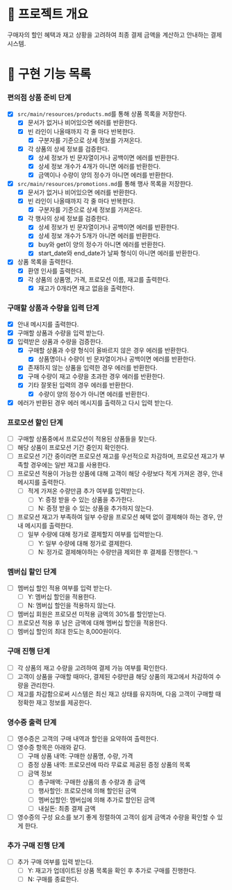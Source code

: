# 💪 프로젝트 개요

구매자의 할인 혜택과 재고 상황을 고려하여 최종 결제 금액을 계산하고 안내하는 결제 시스템.

# 📝 구현 기능 목록

### 편의점 상품 준비 단계

- [x] `src/main/resources/products.md`를 통해 상품 목록을 저장한다.
  - [x] 문서가 없거나 비어있으면 에러를 반환한다.
  - [x] 빈 라인이 나올때까지 각 줄 마다 반복한다.
    - [x] 구분자를 기준으로 상세 정보를 가져온다.
  - [x] 각 상품의 상세 정보를 검증한다.
    - [x] 상세 정보가 빈 문자열이거나 공백이면 에러를 반환한다.
    - [x] 상세 정보 개수가 4개가 아니면 에러를 반환한다.
    - [x] 금액이나 수량이 양의 정수가 아니면 에러를 반환한다.
- [x] `src/main/resources/promotions.md`를 통해 행사 목록을 저장한다.
  - [x] 문서가 없거나 비어있으면 에러를 반환한다.
  - [x] 빈 라인이 나올때까지 각 줄 마다 반복한다.
    - [x] 구분자를 기준으로 상세 정보를 가져온다.
  - [x] 각 행사의 상세 정보를 검증한다.
    - [x] 상세 정보가 빈 문자열이거나 공백이면 에러를 반환한다.
    - [x] 상세 정보 개수가 5개가 아니면 에러를 반환한다.
    - [x] buy와 get이 양의 정수가 아니면 에러를 반환한다.
    - [x] start_date와 end_date가 날짜 형식이 아니면 에러를 반환한다.
- [x] 상품 목록을 출력한다.
  - [x] 환영 인사를 출력한다.
  - [x] 각 상품의 상품명, 가격, 프로모션 이름, 재고를 출력한다.
    - [x] 재고가 0개라면 재고 없음을 출력한다.

### 구매할 상품과 수량을 입력 단계

- [x] 안내 메시지를 출력한다.
- [x] 구매할 상품과 수량을 입력 받는다.
- [x] 입력받은 상품과 수량을 검증한다.
  - [x] 구매할 상품과 수량 형식이 올바르지 않은 경우 에러를 반환한다.
    - [x] 상품명이나 수량이 빈 문자열이거나 공백이면 에러를 반환한다.
  - [x] 존재하지 않는 상품을 입력한 경우 에러를 반환한다.
  - [x] 구매 수량이 재고 수량을 초과한 경우 에러를 반환한다.
  - [x] 기타 잘못된 입력의 경우 에러를 반환한다.
    - [x] 수량이 양의 정수가 아니면 에러를 반환한다.
- [x] 에러가 반환된 경우 에러 메시지를 출력하고 다시 입력 받는다.

### 프로모션 할인 단계

- [ ] 구매할 상품중에서 프로모션이 적용된 상품들을 찾는다.
- [ ] 해당 상품이 프로모션 기간 중인지 확인한다.
- [ ] 프로모션 기간 중이라면 프로모션 재고를 우선적으로 차감하며, 프로모션 재고가 부족할 경우에는 일반 재고를 사용한다.
- [ ] 프로모션 적용이 가능한 상품에 대해 고객이 해당 수량보다 적게 가져온 경우, 안내 메시지를 출력한다.
  - [ ] 적게 가져온 수량만큼 추가 여부를 입력받는다.
    - [ ] Y: 증정 받을 수 있는 상품을 추가한다.
    - [ ] N: 증정 받을 수 있는 상품을 추가하지 않는다.
- [ ] 프로모션 재고가 부족하여 일부 수량을 프로모션 혜택 없이 결제해야 하는 경우, 안내 메시지를 출력한다.
  - [ ] 일부 수량에 대해 정가로 결제할지 여부를 입력받는다.
    - [ ] Y: 일부 수량에 대해 정가로 결제한다.
    - [ ] N: 정가로 결제해야하는 수량만큼 제외한 후 결제를 진행한다.ㄱ

### 멤버십 할인 단계

- [ ] 멤버십 할인 적용 여부를 입력 받는다.
  - [ ] Y: 멤버십 할인을 적용한다.
  - [ ] N: 멤버십 할인을 적용하지 않는다.
- [ ] 멤버십 회원은 프로모션 미적용 금액의 30%를 할인받는다.
- [ ] 프로모션 적용 후 남은 금액에 대해 멤버십 할인을 적용한다.
- [ ] 멤버십 할인의 최대 한도는 8,000원이다.

### 구매 진행 단계

- [ ] 각 상품의 재고 수량을 고려하여 결제 가능 여부를 확인한다.
- [ ] 고객이 상품을 구매할 때마다, 결제된 수량만큼 해당 상품의 재고에서 차감하여 수량을 관리한다.
- [ ] 재고를 차감함으로써 시스템은 최신 재고 상태를 유지하며, 다음 고객이 구매할 때 정확한 재고 정보를 제공한다.

### 영수증 출력 단계

- [ ] 영수증은 고객의 구매 내역과 할인을 요약하여 출력한다.
- [ ] 영수증 항목은 아래와 같다.
  - [ ] 구매 상품 내역: 구매한 상품명, 수량, 가격
  - [ ] 증정 상품 내역: 프로모션에 따라 무료로 제공된 증정 상품의 목록
  - [ ] 금액 정보
    - [ ] 총구매액: 구매한 상품의 총 수량과 총 금액
    - [ ] 행사할인: 프로모션에 의해 할인된 금액
    - [ ] 멤버십할인: 멤버십에 의해 추가로 할인된 금액
    - [ ] 내실돈: 최종 결제 금액
- [ ] 영수증의 구성 요소를 보기 좋게 정렬하여 고객이 쉽게 금액과 수량을 확인할 수 있게 한다.

### 추가 구매 진행 단계

- [ ] 추가 구매 여부를 입력 받는다.
  - [ ] Y: 재고가 업데이트된 상품 목록을 확인 후 추가로 구매를 진행한다.
  - [ ] N: 구매를 종료한다.